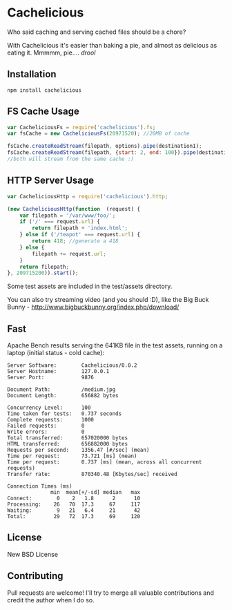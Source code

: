 Cachelicious
=============

Who said caching and serving cached files should be a chore? 

With Cachelicious it's easier than baking a pie, and almost as delicious as eating it. Mmmmm, pie.... *drool*


Installation
-----------

    npm install cachelicious


FS Cache Usage
-----

```js
var CacheliciousFs = require('cachelicious').fs;
var fsCache = new CacheliciousFs(20971520); //20MB of cache

fsCache.createReadStream(filepath, options).pipe(destination1);
fsCache.createReadStream(filepath, {start: 2, end: 100}).pipe(destination2);
//both will stream from the same cache :)

```

HTTP Server Usage
-----

```js
var CacheliciousHttp = require('cachelicious').http;

(new CacheliciousHttp(function  (request) {
	var filepath = '/var/www/foo/';
	if ('/' === request.url) {
		return filepath + 'index.html';
	} else if ('/teapot' === request.url) {
		return 418; //generate a 418
	} else {
		filepath += request.url;
	}
	return filepath;
}, 209715200)).start();	
```

Some test assets are included in the test/assets directory.

You can also try streaming video (and you should :D), like the Big Buck Bunny - http://www.bigbuckbunny.org/index.php/download/

Fast
-----

Apache Bench results serving the 641KB file in the test assets, running on a laptop (initial status - cold cache):
```
Server Software:        Cachelicious/0.0.2
Server Hostname:        127.0.0.1
Server Port:            9876

Document Path:          /medium.jpg
Document Length:        656882 bytes

Concurrency Level:      100
Time taken for tests:   0.737 seconds
Complete requests:      1000
Failed requests:        0
Write errors:           0
Total transferred:      657020000 bytes
HTML transferred:       656882000 bytes
Requests per second:    1356.47 [#/sec] (mean)
Time per request:       73.721 [ms] (mean)
Time per request:       0.737 [ms] (mean, across all concurrent requests)
Transfer rate:          870340.48 [Kbytes/sec] received

Connection Times (ms)
              min  mean[+/-sd] median   max
Connect:        0    2   1.8      2      10
Processing:    26   70  17.3     67     117
Waiting:        9   21   6.4     21      42
Total:         29   72  17.3     69     120
```

License
-----

New BSD License


Contributing
------------

Pull requests are welcome! I'll try to merge all valuable contributions and credit the author when I do so.
